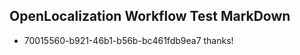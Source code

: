 ## OpenLocalization Workflow Test MarkDown
* 70015560-b921-46b1-b56b-bc461fdb9ea7 
thanks!<!--HONumber=Mar16_HO3-->
